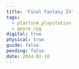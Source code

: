 ```yaml
---
title: 'Final Fantasy IX'
tags:
  - platform_playstation
  - genre_rpg
digital: true
physical: true
guide: false
pending: false
date: 2014-02-10
---
```

